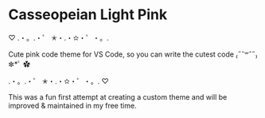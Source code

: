 # Casseopeian Light Pink

♡ .・。.・゜ ✭・.・✫・゜・。.

Cute pink code theme for VS Code, so you can write the cutest code ₍˶ˆ꒳ˆ˶₎✼\*ﾟ ✿

.・。.・゜ ✭・.・✫・゜・。. ♡

This was a fun first attempt at creating a custom theme and will be improved & maintained in my free time.
